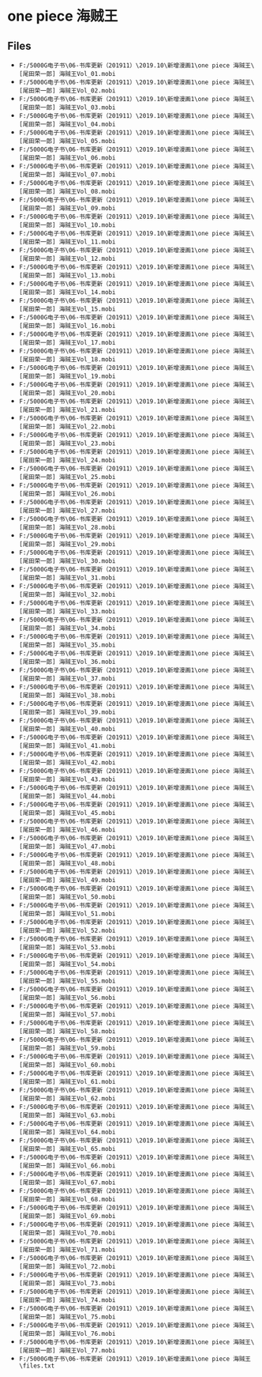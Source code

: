 # one piece 海贼王

## Files

- `F:/5000G电子书\06-书库更新（201911）\2019.10\新增漫画1\one piece 海贼王\[尾田荣一郎] 海贼王Vol_01.mobi`
- `F:/5000G电子书\06-书库更新（201911）\2019.10\新增漫画1\one piece 海贼王\[尾田荣一郎] 海贼王Vol_02.mobi`
- `F:/5000G电子书\06-书库更新（201911）\2019.10\新增漫画1\one piece 海贼王\[尾田荣一郎] 海贼王Vol_03.mobi`
- `F:/5000G电子书\06-书库更新（201911）\2019.10\新增漫画1\one piece 海贼王\[尾田荣一郎] 海贼王Vol_04.mobi`
- `F:/5000G电子书\06-书库更新（201911）\2019.10\新增漫画1\one piece 海贼王\[尾田荣一郎] 海贼王Vol_05.mobi`
- `F:/5000G电子书\06-书库更新（201911）\2019.10\新增漫画1\one piece 海贼王\[尾田荣一郎] 海贼王Vol_06.mobi`
- `F:/5000G电子书\06-书库更新（201911）\2019.10\新增漫画1\one piece 海贼王\[尾田荣一郎] 海贼王Vol_07.mobi`
- `F:/5000G电子书\06-书库更新（201911）\2019.10\新增漫画1\one piece 海贼王\[尾田荣一郎] 海贼王Vol_08.mobi`
- `F:/5000G电子书\06-书库更新（201911）\2019.10\新增漫画1\one piece 海贼王\[尾田荣一郎] 海贼王Vol_09.mobi`
- `F:/5000G电子书\06-书库更新（201911）\2019.10\新增漫画1\one piece 海贼王\[尾田荣一郎] 海贼王Vol_10.mobi`
- `F:/5000G电子书\06-书库更新（201911）\2019.10\新增漫画1\one piece 海贼王\[尾田荣一郎] 海贼王Vol_11.mobi`
- `F:/5000G电子书\06-书库更新（201911）\2019.10\新增漫画1\one piece 海贼王\[尾田荣一郎] 海贼王Vol_12.mobi`
- `F:/5000G电子书\06-书库更新（201911）\2019.10\新增漫画1\one piece 海贼王\[尾田荣一郎] 海贼王Vol_13.mobi`
- `F:/5000G电子书\06-书库更新（201911）\2019.10\新增漫画1\one piece 海贼王\[尾田荣一郎] 海贼王Vol_14.mobi`
- `F:/5000G电子书\06-书库更新（201911）\2019.10\新增漫画1\one piece 海贼王\[尾田荣一郎] 海贼王Vol_15.mobi`
- `F:/5000G电子书\06-书库更新（201911）\2019.10\新增漫画1\one piece 海贼王\[尾田荣一郎] 海贼王Vol_16.mobi`
- `F:/5000G电子书\06-书库更新（201911）\2019.10\新增漫画1\one piece 海贼王\[尾田荣一郎] 海贼王Vol_17.mobi`
- `F:/5000G电子书\06-书库更新（201911）\2019.10\新增漫画1\one piece 海贼王\[尾田荣一郎] 海贼王Vol_18.mobi`
- `F:/5000G电子书\06-书库更新（201911）\2019.10\新增漫画1\one piece 海贼王\[尾田荣一郎] 海贼王Vol_19.mobi`
- `F:/5000G电子书\06-书库更新（201911）\2019.10\新增漫画1\one piece 海贼王\[尾田荣一郎] 海贼王Vol_20.mobi`
- `F:/5000G电子书\06-书库更新（201911）\2019.10\新增漫画1\one piece 海贼王\[尾田荣一郎] 海贼王Vol_21.mobi`
- `F:/5000G电子书\06-书库更新（201911）\2019.10\新增漫画1\one piece 海贼王\[尾田荣一郎] 海贼王Vol_22.mobi`
- `F:/5000G电子书\06-书库更新（201911）\2019.10\新增漫画1\one piece 海贼王\[尾田荣一郎] 海贼王Vol_23.mobi`
- `F:/5000G电子书\06-书库更新（201911）\2019.10\新增漫画1\one piece 海贼王\[尾田荣一郎] 海贼王Vol_24.mobi`
- `F:/5000G电子书\06-书库更新（201911）\2019.10\新增漫画1\one piece 海贼王\[尾田荣一郎] 海贼王Vol_25.mobi`
- `F:/5000G电子书\06-书库更新（201911）\2019.10\新增漫画1\one piece 海贼王\[尾田荣一郎] 海贼王Vol_26.mobi`
- `F:/5000G电子书\06-书库更新（201911）\2019.10\新增漫画1\one piece 海贼王\[尾田荣一郎] 海贼王Vol_27.mobi`
- `F:/5000G电子书\06-书库更新（201911）\2019.10\新增漫画1\one piece 海贼王\[尾田荣一郎] 海贼王Vol_28.mobi`
- `F:/5000G电子书\06-书库更新（201911）\2019.10\新增漫画1\one piece 海贼王\[尾田荣一郎] 海贼王Vol_29.mobi`
- `F:/5000G电子书\06-书库更新（201911）\2019.10\新增漫画1\one piece 海贼王\[尾田荣一郎] 海贼王Vol_30.mobi`
- `F:/5000G电子书\06-书库更新（201911）\2019.10\新增漫画1\one piece 海贼王\[尾田荣一郎] 海贼王Vol_31.mobi`
- `F:/5000G电子书\06-书库更新（201911）\2019.10\新增漫画1\one piece 海贼王\[尾田荣一郎] 海贼王Vol_32.mobi`
- `F:/5000G电子书\06-书库更新（201911）\2019.10\新增漫画1\one piece 海贼王\[尾田荣一郎] 海贼王Vol_33.mobi`
- `F:/5000G电子书\06-书库更新（201911）\2019.10\新增漫画1\one piece 海贼王\[尾田荣一郎] 海贼王Vol_34.mobi`
- `F:/5000G电子书\06-书库更新（201911）\2019.10\新增漫画1\one piece 海贼王\[尾田荣一郎] 海贼王Vol_35.mobi`
- `F:/5000G电子书\06-书库更新（201911）\2019.10\新增漫画1\one piece 海贼王\[尾田荣一郎] 海贼王Vol_36.mobi`
- `F:/5000G电子书\06-书库更新（201911）\2019.10\新增漫画1\one piece 海贼王\[尾田荣一郎] 海贼王Vol_37.mobi`
- `F:/5000G电子书\06-书库更新（201911）\2019.10\新增漫画1\one piece 海贼王\[尾田荣一郎] 海贼王Vol_38.mobi`
- `F:/5000G电子书\06-书库更新（201911）\2019.10\新增漫画1\one piece 海贼王\[尾田荣一郎] 海贼王Vol_39.mobi`
- `F:/5000G电子书\06-书库更新（201911）\2019.10\新增漫画1\one piece 海贼王\[尾田荣一郎] 海贼王Vol_40.mobi`
- `F:/5000G电子书\06-书库更新（201911）\2019.10\新增漫画1\one piece 海贼王\[尾田荣一郎] 海贼王Vol_41.mobi`
- `F:/5000G电子书\06-书库更新（201911）\2019.10\新增漫画1\one piece 海贼王\[尾田荣一郎] 海贼王Vol_42.mobi`
- `F:/5000G电子书\06-书库更新（201911）\2019.10\新增漫画1\one piece 海贼王\[尾田荣一郎] 海贼王Vol_43.mobi`
- `F:/5000G电子书\06-书库更新（201911）\2019.10\新增漫画1\one piece 海贼王\[尾田荣一郎] 海贼王Vol_44.mobi`
- `F:/5000G电子书\06-书库更新（201911）\2019.10\新增漫画1\one piece 海贼王\[尾田荣一郎] 海贼王Vol_45.mobi`
- `F:/5000G电子书\06-书库更新（201911）\2019.10\新增漫画1\one piece 海贼王\[尾田荣一郎] 海贼王Vol_46.mobi`
- `F:/5000G电子书\06-书库更新（201911）\2019.10\新增漫画1\one piece 海贼王\[尾田荣一郎] 海贼王Vol_47.mobi`
- `F:/5000G电子书\06-书库更新（201911）\2019.10\新增漫画1\one piece 海贼王\[尾田荣一郎] 海贼王Vol_48.mobi`
- `F:/5000G电子书\06-书库更新（201911）\2019.10\新增漫画1\one piece 海贼王\[尾田荣一郎] 海贼王Vol_49.mobi`
- `F:/5000G电子书\06-书库更新（201911）\2019.10\新增漫画1\one piece 海贼王\[尾田荣一郎] 海贼王Vol_50.mobi`
- `F:/5000G电子书\06-书库更新（201911）\2019.10\新增漫画1\one piece 海贼王\[尾田荣一郎] 海贼王Vol_51.mobi`
- `F:/5000G电子书\06-书库更新（201911）\2019.10\新增漫画1\one piece 海贼王\[尾田荣一郎] 海贼王Vol_52.mobi`
- `F:/5000G电子书\06-书库更新（201911）\2019.10\新增漫画1\one piece 海贼王\[尾田荣一郎] 海贼王Vol_53.mobi`
- `F:/5000G电子书\06-书库更新（201911）\2019.10\新增漫画1\one piece 海贼王\[尾田荣一郎] 海贼王Vol_54.mobi`
- `F:/5000G电子书\06-书库更新（201911）\2019.10\新增漫画1\one piece 海贼王\[尾田荣一郎] 海贼王Vol_55.mobi`
- `F:/5000G电子书\06-书库更新（201911）\2019.10\新增漫画1\one piece 海贼王\[尾田荣一郎] 海贼王Vol_56.mobi`
- `F:/5000G电子书\06-书库更新（201911）\2019.10\新增漫画1\one piece 海贼王\[尾田荣一郎] 海贼王Vol_57.mobi`
- `F:/5000G电子书\06-书库更新（201911）\2019.10\新增漫画1\one piece 海贼王\[尾田荣一郎] 海贼王Vol_58.mobi`
- `F:/5000G电子书\06-书库更新（201911）\2019.10\新增漫画1\one piece 海贼王\[尾田荣一郎] 海贼王Vol_59.mobi`
- `F:/5000G电子书\06-书库更新（201911）\2019.10\新增漫画1\one piece 海贼王\[尾田荣一郎] 海贼王Vol_60.mobi`
- `F:/5000G电子书\06-书库更新（201911）\2019.10\新增漫画1\one piece 海贼王\[尾田荣一郎] 海贼王Vol_61.mobi`
- `F:/5000G电子书\06-书库更新（201911）\2019.10\新增漫画1\one piece 海贼王\[尾田荣一郎] 海贼王Vol_62.mobi`
- `F:/5000G电子书\06-书库更新（201911）\2019.10\新增漫画1\one piece 海贼王\[尾田荣一郎] 海贼王Vol_63.mobi`
- `F:/5000G电子书\06-书库更新（201911）\2019.10\新增漫画1\one piece 海贼王\[尾田荣一郎] 海贼王Vol_64.mobi`
- `F:/5000G电子书\06-书库更新（201911）\2019.10\新增漫画1\one piece 海贼王\[尾田荣一郎] 海贼王Vol_65.mobi`
- `F:/5000G电子书\06-书库更新（201911）\2019.10\新增漫画1\one piece 海贼王\[尾田荣一郎] 海贼王Vol_66.mobi`
- `F:/5000G电子书\06-书库更新（201911）\2019.10\新增漫画1\one piece 海贼王\[尾田荣一郎] 海贼王Vol_67.mobi`
- `F:/5000G电子书\06-书库更新（201911）\2019.10\新增漫画1\one piece 海贼王\[尾田荣一郎] 海贼王Vol_68.mobi`
- `F:/5000G电子书\06-书库更新（201911）\2019.10\新增漫画1\one piece 海贼王\[尾田荣一郎] 海贼王Vol_69.mobi`
- `F:/5000G电子书\06-书库更新（201911）\2019.10\新增漫画1\one piece 海贼王\[尾田荣一郎] 海贼王Vol_70.mobi`
- `F:/5000G电子书\06-书库更新（201911）\2019.10\新增漫画1\one piece 海贼王\[尾田荣一郎] 海贼王Vol_71.mobi`
- `F:/5000G电子书\06-书库更新（201911）\2019.10\新增漫画1\one piece 海贼王\[尾田荣一郎] 海贼王Vol_72.mobi`
- `F:/5000G电子书\06-书库更新（201911）\2019.10\新增漫画1\one piece 海贼王\[尾田荣一郎] 海贼王Vol_73.mobi`
- `F:/5000G电子书\06-书库更新（201911）\2019.10\新增漫画1\one piece 海贼王\[尾田荣一郎] 海贼王Vol_74.mobi`
- `F:/5000G电子书\06-书库更新（201911）\2019.10\新增漫画1\one piece 海贼王\[尾田荣一郎] 海贼王Vol_75.mobi`
- `F:/5000G电子书\06-书库更新（201911）\2019.10\新增漫画1\one piece 海贼王\[尾田荣一郎] 海贼王Vol_76.mobi`
- `F:/5000G电子书\06-书库更新（201911）\2019.10\新增漫画1\one piece 海贼王\[尾田荣一郎] 海贼王Vol_77.mobi`
- `F:/5000G电子书\06-书库更新（201911）\2019.10\新增漫画1\one piece 海贼王\files.txt`
